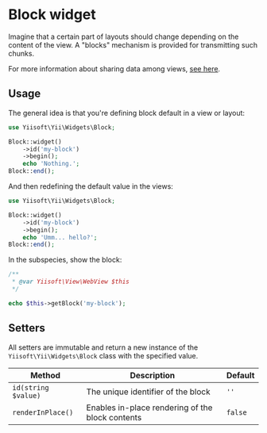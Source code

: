# Block widget

Imagine that a certain part of layouts should change depending on the content of the view.
A "blocks" mechanism is provided for transmitting such chunks.

For more information about sharing data among views,
[see here](https://github.com/yiisoft/view/blob/master/docs/guide/en/basic-functionality.md#sharing-data-among-views).

## Usage

The general idea is that you're defining block default in a view or layout:

```php
use Yiisoft\Yii\Widgets\Block;

Block::widget()
    ->id('my-block')
    ->begin();
    echo 'Nothing.';
Block::end();
```

And then redefining the default value in the views:

```php
use Yiisoft\Yii\Widgets\Block;

Block::widget()
    ->id('my-block')
    ->begin();
    echo 'Umm... hello?';
Block::end();
```

In the subspecies, show the block:

```php
/**
 * @var Yiisoft\View\WebView $this
 */

echo $this->getBlock('my-block');
```

## Setters

All setters are immutable and return a new instance of the `Yiisoft\Yii\Widgets\Block` class with the specified value.

Method | Description | Default
-------|-------------|---------
`id(string $value)` | The unique identifier of the block | `''`
`renderInPlace()` | Enables in-place rendering of the block contents | `false`
